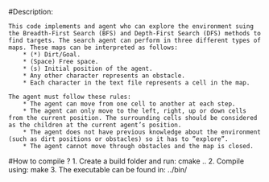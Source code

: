 #Description:

	This code implements and agent who can explore the environment suing the Breadth-First Search (BFS) and Depth-First Search (DFS) methods to find targets. The search agent can perform in three different types of maps. These maps can be interpreted as follows:
		* (*) Dirt/Goal.
		* (Space) Free space.
		* (s) Initial position of the agent.
		* Any other character represents an obstacle.
		* Each character in the text file represents a cell in the map.

	The agent must follow these rules:
		* The agent can move from one cell to another at each step.
		* The agent can only move to the left, right, up or down cells from the current position. The surrounding cells should be considered as the children at the current agent’s position.
		* The agent does not have previous knowledge about the environment (such as dirt positions or obstacles) so it has to ”explore”.
		* The agent cannot move through obstacles and the map is closed.


#How to compile ? 
	1. Create a build folder and run:
		cmake ..
	2. Compile using:
		make
	3. The executable can be found in:
		../bin/
